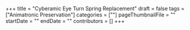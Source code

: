 +++
title = "Cyberamic Eye Turn Spring Replacement"
draft = false
tags = ["Animatronic Preservation"]
categories = [""]
pageThumbnailFile = ""
startDate = ""
endDate = ""
contributors = []
+++
